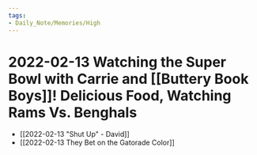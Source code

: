 ```yaml
---
tags:
- Daily_Note/Memories/High
---
```


# 2022-02-13 Watching the Super Bowl with Carrie and [[Buttery Book Boys]]! Delicious Food, Watching Rams Vs. Benghals



- [[2022-02-13 "Shut Up" - David]]
- [[2022-02-13 They Bet on the Gatorade Color]]